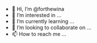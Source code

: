 - 👋 Hi, I’m @forthewina
- 👀 I’m interested in ...
- 🌱 I’m currently learning ...
- 💞️ I’m looking to collaborate on ...
- 📫 How to reach me ...

<!---
forthewina/forthewina is a ✨ special ✨ repository because its `README.md` (this file) appears on your GitHub profile.
You can click the Preview link to take a look at your changes.
--->
